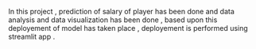 In this project , prediction of salary of player has been done and data analysis and data visualization has been done , based upon this deployement of model has taken place , deployement is performed using streamlit app .
